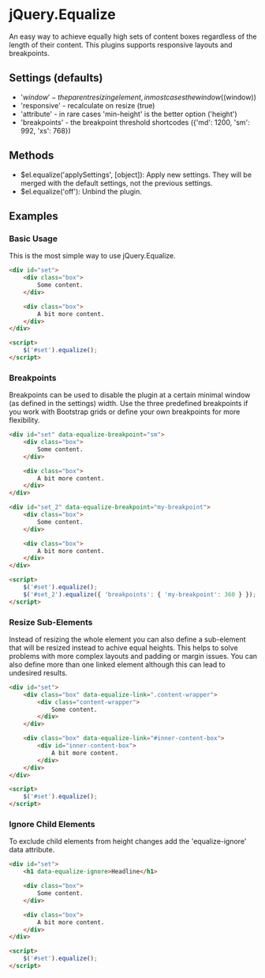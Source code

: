 # jQuery.Equalize

An easy way to achieve equally high sets of content boxes regardless of the length of their content. This plugins supports responsive layouts and breakpoints.

## Settings (defaults)

- '$window' - the parent resizing element, in most cases the window ($(window))
- 'responsive' - recalculate on resize (true)
- 'attribute' - in rare cases 'min-height' is the better option ('height')
- 'breakpoints' - the breakpoint threshold shortcodes ({'md': 1200, 'sm': 992, 'xs': 768})

## Methods

- $el.equalize('applySettings', [object]): Apply new settings. They will be merged with the default settings, not the previous settings.
- $el.equalize('off'): Unbind the plugin.

## Examples

### Basic Usage

This is the most simple way to use jQuery.Equalize.

```html
<div id="set">
	<div class="box">
		Some content.
	</div>

	<div class="box">
		A bit more content.
	</div>
</div>
```

```html
<script>
	$('#set').equalize();
</script>
```

### Breakpoints

Breakpoints can be used to disable the plugin at a certain minimal window (as defined in the settings) width. Use the three predefined breakpoints if you work with Bootstrap grids or define your own breakpoints for more flexibility.

```html
<div id="set" data-equalize-breakpoint="sm">
	<div class="box">
		Some content.
	</div>

	<div class="box">
		A bit more content.
	</div>
</div>

<div id="set_2" data-equalize-breakpoint="my-breakpoint">
	<div class="box">
		Some content.
	</div>

	<div class="box">
		A bit more content.
	</div>
</div>
```

```html
<script>
	$('#set').equalize();
	$('#set_2').equalize({ 'breakpoints': { 'my-breakpoint': 360 } });
</script>
```

### Resize Sub-Elements

Instead of resizing the whole element you can also define a sub-element that will be resized instead to achive equal heights. This helps to solve problems with more complex layouts and padding or margin issues. You can also define more than one linked element although this can lead to undesired results.

```html
<div id="set">
	<div class="box" data-equalize-link=".content-wrapper">
		<div class="content-wrapper">
			Some content.
		</div>
	</div>

	<div class="box" data-equalize-link="#inner-content-box">
		<div id="inner-content-box">
			A bit more content.
		</div>
	</div>
</div>
```

```html
<script>
	$('#set').equalize();
</script>
```

### Ignore Child Elements

To exclude child elements from height changes add the 'equalize-ignore' data attribute.

```html
<div id="set">
	<h1 data-equalize-ignore>Headline</h1>

	<div class="box">
		Some content.
	</div>

	<div class="box">
		A bit more content.
	</div>
</div>
```

```html
<script>
	$('#set').equalize();
</script>
```
